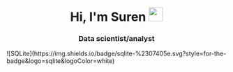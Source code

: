 <h1 align="center">Hi, I'm Suren
<img src="https://github.com/blackcater/blackcater/raw/main/images/Hi.gif" height="32"/></h1>
<h3 align="center">Data scientist/analyst</h3>
![SQLite](https://img.shields.io/badge/sqlite-%2307405e.svg?style=for-the-badge&logo=sqlite&logoColor=white)
